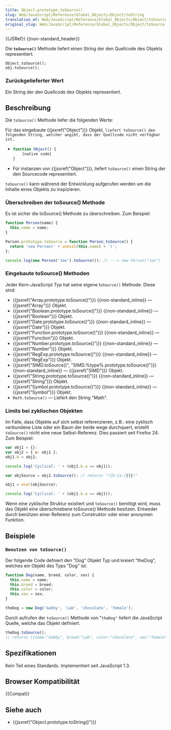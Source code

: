 ```yaml
---
title: Object.prototype.toSource()
slug: Web/JavaScript/Reference/Global_Objects/Object/toString
translation_of: Web/JavaScript/Reference/Global_Objects/Object/toSource
original_slug: Web/JavaScript/Reference/Global_Objects/Object/toSource
---
```

{{JSRef}} {{non-standard_header}}

Die **`toSource()`** Methode liefert einen String der den Quellcode des Objekts representiert.

    Object.toSource();
    obj.toSource();

### Zurückgelieferter Wert

Ein String der den Quellcode des Objekts representiert.

## Beschreibung

Die `toSource()` Methode liefer die folgenden Werte:

Für das eingebaute {{jsxref("Object")}} Objekt, `liefert toSource() den folgenden String, welcher angibt, dass der Quellcode nicht verfügbar ist.`

- ```js
  function Object() {
      [native code]
  }
  ```
- Für instanzen von {{jsxref("Object")}}, liefert `toSource()` einen String der den Sourcecode representiert.

`toSource()` kann während der Entwicklung aufgerufen werden um die Inhalte eines Objekts zu inspizieren.

### Überschreiben der toSource() Methode

Es ist sicher die toSource() Methode zu überschreiben. Zum Beispiel:

```js
function Person(name) {
  this.name = name;
}

Person.prototype.toSource = function Person_toSource() {
  return 'new Person(' + uneval(this.name) + ')';
};

console.log(new Person('Joe').toSource()); // ---> new Person("Joe")
```

### Eingebaute toSource() Methoden

Jeder Kern-JavaScript Typ hat seine eigene t`oSource()` Methode. Diese sind:

- {{jsxref("Array.prototype.toSource()")}} {{non-standard_inline}} — {{jsxref("Array")}} Objekt.
- {{jsxref("Boolean.prototype.toSource()")}} {{non-standard_inline}} — {{jsxref("Boolean")}} Objekt.
- {{jsxref("Date.prototype.toSource()")}} {{non-standard_inline}} — {{jsxref("Date")}} Objekt.
- {{jsxref("Function.prototype.toSource()")}} {{non-standard_inline}} — {{jsxref("Function")}} Objekt.
- {{jsxref("Number.prototype.toSource()")}} {{non-standard_inline}} — {{jsxref("Number")}} Objekt.
- {{jsxref("RegExp.prototype.toSource()")}} {{non-standard_inline}} — {{jsxref("RegExp")}} Objekt.
- {{jsxref("SIMD.toSource()", "SIMD.%type%.prototype.toSource()")}} {{non-standard_inline}} — {{jsxref("SIMD")}} Objekt.
- {{jsxref("String.prototype.toSource()")}} {{non-standard_inline}} — {{jsxref("String")}} Objekt.
- {{jsxref("Symbol.prototype.toSource()")}} {{non-standard_inline}} — {{jsxref("Symbol")}} Objekt.
- `Math.toSource()` — Liefert den String "Math".

### Limits bei zyklischen Objekten

Im Falle, dass Objekte auf sich selbst referenzieren, z.B.: eine zyklisch verbundene Liste oder ein Baum der beide wege durchquert, erstellt `toSource()` nicht eine neue Selbst-Referenz. Dies passiert seit Firefox 24. Zum Beispiel:

```js
var obj1 = {};
var obj2 = { a: obj1 };
obj1.b = obj2;

console.log('Cyclical: ' + (obj1.b.a == obj1));

var objSource = obj1.toSource(); // returns "({b:{a:{}}})"

obj1 = eval(objSource);

console.log('Cyclical: ' + (obj1.b.a == obj1));
```

Wenn eine zyklische Struktur existiert und `toSource()` benötigt wird, muss das Objekt eine überschriebene toSource() Methode besitzen. Entweder durch benützen einer Referenz zum Construktor oder einer anonymen Funktion.

## Beispiele

### `Benutzen von toSource()`

Der folgende Code defniert den "Dog" Objekt Typ und kreiert "theDog", welches ein Objekt des Typs "Dog" ist:

```js
function Dog(name, breed, color, sex) {
  this.name = name;
  this.breed = breed;
  this.color = color;
  this.sex = sex;
}

theDog = new Dog('Gabby', 'Lab', 'chocolate', 'female');
```

Durch aufrufen der `toSource()` Methode von "`theDog"` liefert die JavaScript Quelle, welche das Objekt definiert.

```js
theDog.toSource();
// returns ({name:"Gabby", breed:"Lab", color:"chocolate", sex:"female"})
```

## Spezifikationen

Kein Teil eines Standards. Implementiert seit JavaScript 1.3.

## Browser Kompatibilität

{{Compat}}

## Siehe auch

- {{jsxref("Object.prototype.toString()")}}
